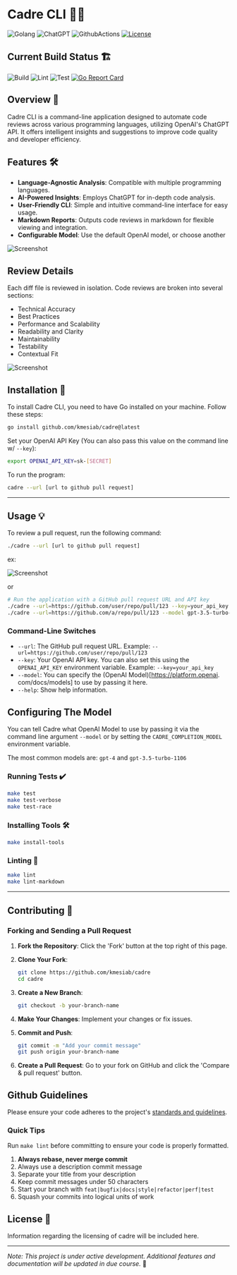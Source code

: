 # Cadre CLI 🚀🤖

![Golang](https://img.shields.io/badge/Go-00add8.svg?labelColor=171e21&style=for-the-badge&logo=go)
![ChatGPT](https://img.shields.io/badge/ChatGPT-74aa9c?style=for-the-badge&logo=openai&logoColor=white)
![GithubActions](https://img.shields.io/badge/GitHub_Actions-2088FF?style=for-the-badge&logo=github-actions&logoColor=white)
[![License](https://img.shields.io/github/license/GitGuardian/ggshield?color=%231B2D55&style=for-the-badge)](LICENSE)

## Current Build Status 🏗️

![Build](https://github.com/kmesiab/cadre/actions/workflows/go-build.yml/badge.svg)
![Lint](https://github.com/kmesiab/cadre/actions/workflows/go-lint.yml/badge.svg)
![Test](https://github.com/kmesiab/cadre/actions/workflows/go-test.yml/badge.svg)
[![Go Report Card](https://goreportcard.com/badge/github.com/kmesiab/cadre)](https://goreportcard.com/report/github.com/kmesiab/cadre)

## Overview 🌟

Cadre CLI is a command-line application designed to automate code
reviews across various programming languages, utilizing OpenAI's
ChatGPT API. It offers intelligent insights and suggestions to
improve code quality and developer efficiency.

## Features 🛠️

- **Language-Agnostic Analysis**: Compatible with multiple programming
languages.
- **AI-Powered Insights**: Employs ChatGPT for in-depth code analysis.
- **User-Friendly CLI**: Simple and intuitive command-line interface
for easy usage.
- **Markdown Reports**: Outputs code reviews in markdown for flexible viewing
  and integration.
- **Configurable Model**: Use the default OpenAI model, or choose another

![Screenshot](./assets/cadre-screenshot.png)

## Review Details

Each diff file is reviewed in isolation.  Code reviews are broken into several
sections:

- Technical Accuracy
- Best Practices
- Performance and Scalability
- Readability and Clarity
- Maintainability
- Testability
- Contextual Fit

![Screenshot](./assets/cadre-best-practices-screenshot.png)

## Installation 🔧

To install Cadre CLI, you need to have Go installed on your machine.
Follow these steps:

```bash
go install github.com/kmesiab/cadre@latest
```

Set your OpenAI API Key (You can also pass this value on the command
line w/ `--key`):

```bash
export OPENAI_API_KEY=sk-[SECRET]
```

To run the program:

```bash
cadre --url [url to github pull request]
```

---

## Usage 💡

To review a pull request, run the following command:

```bash
./cadre --url [url to github pull request]
```

ex:

![Screenshot](./assets/cadre-cli-screenshot.png)

or

```bash
# Run the application with a GitHub pull request URL and API key
./cadre --url=https://github.com/user/repo/pull/123 --key=your_api_key
./cadre --url=https://github.com/a/repo/pull/123 --model gpt-3.5-turbo-instruct

```

### Command-Line Switches

- `--url`: The GitHub pull request URL. Example: `--url=https://github.com/user/repo/pull/123`
- `--key`: Your OpenAI API key. You can also set this using the `OPENAI_API_KEY`
environment variable. Example: `--key=your_api_key`
- `--model`: You can specify the (OpenAI Model)[https://platform.openai.
  com/docs/models] to use by passing it here.
- `--help`: Show help information.

## Configuring The Model

You can tell Cadre what OpenAI Model to use by passing it via
the command line argument `--model` or by setting the `CADRE_COMPLETION_MODEL`
environment variable.

The most common models are: `gpt-4` and `gpt-3.5-turbo-1106`

### Running Tests ✔️

```bash
make test
make test-verbose
make test-race
```

### Installing Tools 🛠️

```bash
make install-tools
```

### Linting 🧹

```bash
make lint
make lint-markdown
```

---

## Contributing 🤝

### Forking and Sending a Pull Request

1. **Fork the Repository**: Click the 'Fork' button at the top right of this
   page.
2. **Clone Your Fork**:

   ```bash
   git clone https://github.com/kmesiab/cadre
   cd cadre
   ```

3. **Create a New Branch**:

   ```bash
   git checkout -b your-branch-name
   ```

4. **Make Your Changes**: Implement your changes or fix issues.
5. **Commit and Push**:

   ```bash
   git commit -m "Add your commit message"
   git push origin your-branch-name
   ```

6. **Create a Pull Request**: Go to your fork on GitHub and click the
   'Compare & pull request' button.

## Github Guidelines

Please ensure your code adheres to the project's
[standards and guidelines](https://github.com/kmesiab/ai-code-critic/discussions/24).

### Quick Tips

Run `make lint` before committing to ensure your code is properly formatted.

1. **Always rebase, never merge commit**
2. Always use a description commit message
3. Separate your title from your description
4. Keep commit messages under 50 characters
5. Start your branch with `feat|bugfix|docs|style|refactor|perf|test`
6. Squash your commits into logical units of work

## License 📝

Information regarding the licensing of cadre will be included here.

---

*Note: This project is under active development. Additional features
and documentation will be updated in due course.* 🌈
